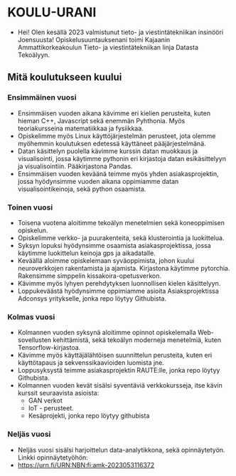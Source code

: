 # KOULU-URANI

- Hei!  Olen kesällä 2023 valmistunut tieto- ja viestintätekniikan insinööri Joensuusta! Opiskelusuuntauksenani toimi Kajaanin Ammattikorkeakoulun Tieto- ja viestintätekniikan linja Datasta Tekoälyyn.


## Mitä koulutukseen kuului

### Ensimmäinen vuosi

- Ensimmäisen vuoden aikana kävimme eri kielien perusteita, kuten hieman C++, Javascript sekä enemmän Pyhthonia. Myös teoriakursseina matematiikkaa ja fysiikkaa.
- Opiskelimme myös Linux käyttöjärjestelmän perusteet, jota olemme myöhemmin koulutuksen edetessä käyttäneet pääjärjestelmänä.
- Datan käsittelyn puolella kävimme kurssin datan muokkaus ja visualisointi, jossa käytimme pythonin eri kirjastoja datan esikäsittelyyn ja visualisointiin. Pääkirjastona Pandas.
- Ensimmäisen vuoden keväänä teimme myös yhden asiakasprojektin, jossa hyödynsimme vuoden aikana oppimiamme datan visualisointikeinoja, sekä python osaamista.

### Toinen vuosi

- Toisena vuotena aloitimme tekoälyn menetelmien sekä koneoppimisen opiskelun. 
- Opiskelimme verkko- ja puurakenteita, sekä klusterointia ja luokittelua. 
- Syksyn lopuksi hyödynsimme osaamista asiakasprojektissa, jossa käytimme luokittelun keinoja gps ja aikadatalle.
- Keväällä aloimme opiskelemaan syväoppimista, johon kuului neuroverkkojen rakentamista ja ajamista. Kirjastona käytimme pytorchia. Rakensimme simppelin kissakoira-opetusverkon.
- Kävimme myös lyhyen perehdytyksen luonnollisen kielen käsittelyyn.
- Loppukeväästä hyödynsimme oppimiamme asioita Asiaksprojektissa Adconsys yritykselle, jonka repo löytyy Githubista.

### Kolmas vuosi

- Kolmannen vuoden syksynä aloitimme opinnot opiskelemalla Web-sovellusten kehittämistä, sekä tekoälyn moderneja menetelmiä, kuten Tensorflow-kirjastoa.
- Kävimme myös käyttäjälähtöisen suunnittelun perusteita, kuten eri käyttötapaus ja sekvenssikaavioiden luomista jne.
- Loppusyksystä teimme asiakasprojektin RAUTE:lle, jonka repo löytyy Githubista.
- Kolmannen vuoden kevät sisälsi syventäviä verkkokursseja, itse kävin kurssit seuraavista asioista:
	- GAN verkot
	- IoT - perusteet.
	- Kesäprojekti, jonka repo löytyy githubista

### Neljäs vuosi

- Neljäs vuosi sisälsi harjoittelun data-analytikkona, sekä opinnäytetyön. Linkki opinnäytetyöhön:
- https://urn.fi/URN:NBN:fi:amk-2023053116372

